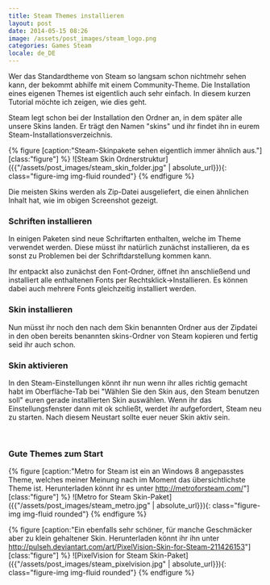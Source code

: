 ```yaml
---
title: Steam Themes installieren
layout: post
date: 2014-05-15 08:26
image: /assets/post_images/steam_logo.png
categories: Games Steam
locale: de_DE
---
```


Wer das Standardtheme von Steam so langsam schon nichtmehr sehen kann, der bekommt abhilfe mit einem Community-Theme. Die Installation eines eigenen Themes ist eigentlich auch sehr einfach. In diesem kurzen Tutorial möchte ich zeigen, wie dies geht.

<!--more-->
Steam legt schon bei der Installation den Ordner an, in dem später alle unsere Skins landen. Er trägt den Namen "skins" und ihr findet ihn in eurem Steam-Installationsverzeichnis.

{% figure [caption:"Steam-Skinpakete sehen eigentlich immer ähnlich aus."] [class:"figure"] %}
![Steam Skin Ordnerstruktur]({{"/assets/post_images/steam_skin_folder.jpg" | absolute_url}}){: class="figure-img img-fluid rounded"}
{% endfigure %}

Die meisten Skins werden als Zip-Datei ausgeliefert, die einen ähnlichen Inhalt hat, wie im obigen Screenshot gezeigt.

### Schriften installieren

In einigen Paketen sind neue Schriftarten enthalten, welche im Theme verwendet werden. Diese müsst ihr natürlich zunächst installieren, da es sonst zu Problemen bei der Schriftdarstellung kommen kann.

Ihr entpackt also zunächst den Font-Ordner, öffnet ihn anschließend und installiert alle enthaltenen Fonts per Rechtsklick-&gt;Installieren. Es können dabei auch mehrere Fonts gleichzeitig installiert werden.

### Skin installieren

Nun müsst ihr noch den nach dem Skin benannten Ordner aus der Zipdatei in den oben bereits benannten skins-Ordner von Steam kopieren und fertig seid ihr auch schon.

### Skin aktivieren

In den Steam-Einstellungen könnt ihr nun wenn ihr alles richtig gemacht habt im Oberfläche-Tab bei "Wählen Sie den Skin aus, den Steam benutzen soll" euren gerade installierten Skin auswählen. Wenn ihr das Einstellungsfenster dann mit ok schließt, werdet ihr aufgefordert, Steam neu zu starten. Nach diesem Neustart sollte euer neuer Skin aktiv sein.

&nbsp;

### Gute Themes zum Start
{% figure [caption:"Metro for Steam ist ein an Windows 8 angepasstes Theme, welches meiner Meinung nach im Moment das übersichtlichste Theme ist. Herunterladen könnt ihr es unter <http://metroforsteam.com/>"] [class:"figure"] %}
![Metro for Steam Skin-Paket]({{"/assets/post_images/steam_metro.jpg" | absolute_url}}){: class="figure-img img-fluid rounded"}
{% endfigure %}

{% figure [caption:"Ein ebenfalls sehr schöner, für manche Geschmäcker aber zu klein gehaltener Skin. Herunterladen könnt ihr ihn unter <http://pulseh.deviantart.com/art/PixelVision-Skin-for-Steam-211426153>"] [class:"figure"] %}
![PixelVision for Steam Skin-Paket]({{"/assets/post_images/steam_pixelvision.jpg" | absolute_url}}){: class="figure-img img-fluid rounded"}
{% endfigure %}
